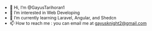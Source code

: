- 👋 Hi, I’m @GayusTarihoran1
- 👀 I’m interested in Web Developing
- 🌱 I’m currently learning Laravel, Angular, and Shedcn
- 📫 How to reach me : you can email me at gayusknight2@gmail.com

<!---
GayusTarihoran1/GayusTarihoran1 is a ✨ special ✨ repository because its `README.md` (this file) appears on your GitHub profile.
You can click the Preview link to take a look at your changes.
--->
